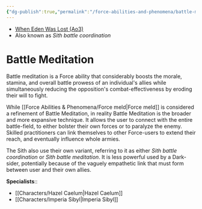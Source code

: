 ```yaml
---
{"dg-publish":true,"permalink":"/force-abilities-and-phenomena/battle-meditation/","tags":["forcepower","universal","control","sense","alter"],"noteIcon":"saber1"}
---
```


- [When Eden Was Lost (Ao3)](https://archiveofourown.org/works/19334440)
- Also known as *Sith battle coordination*
# Battle Meditation
Battle meditation is a Force ability that considerably boosts the morale, stamina, and overall battle prowess of an individual's allies while simultaneously reducing the opposition's combat-effectiveness by eroding their will to fight.

While [[Force Abilities & Phenomena/Force meld\|Force meld]] is considered a refinement of Battle Meditation, in reality Battle Meditation is the broader and more expansive technique. It allows the user to connect with the entire battle-field, to either bolster their own forces or to paralyze the enemy. Skilled practitioners can link themselves to other Force-users to extend their reach, and eventually influence whole armies. 

The Sith also use their own variant, referring to it as either *Sith battle coordination* or *Sith battle meditation*. It is less powerful used by a Dark-sider, potentially because of the vaguely empathetic link that must form between user and their own allies. 

**Specialists**::
- [[Characters/Hazel Caelum\|Hazel Caelum]] 
- [[Characters/Imperia Sibyl\|Imperia Sibyl]]